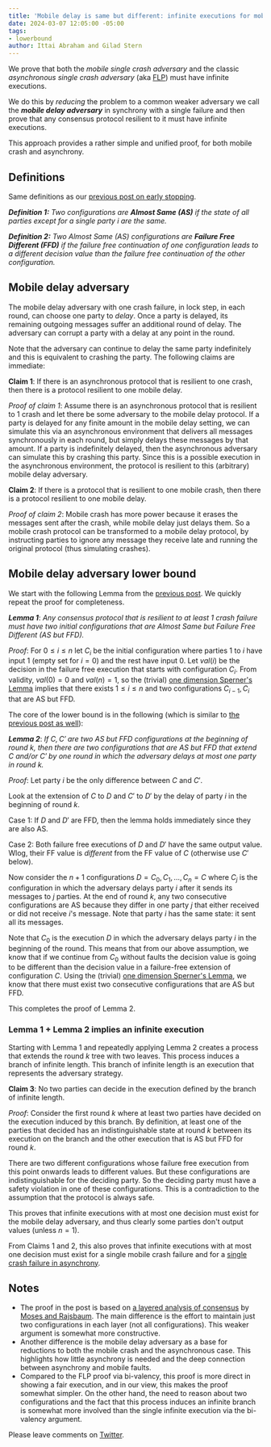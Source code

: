 ```yaml
---
title: 'Mobile delay is same but different: infinite executions for mobile crash and FLP'
date: 2024-03-07 12:05:00 -05:00
tags:
- lowerbound
author: Ittai Abraham and Gilad Stern
---
```


We prove that both the *mobile single crash adversary* and the classic *asynchronous single crash adversary* (aka [FLP](https://decentralizedthoughts.github.io/2019-12-15-asynchrony-uncommitted-lower-bound/)) must have infinite executions.

We do this by *reducing* the problem to a common weaker adversary we call the ***mobile delay adversary*** in synchrony with a single failure and then prove that any consensus protocol resilient to it must have infinite executions. 

This approach provides a rather simple and unified proof, for both mobile crash and asynchrony.


## Definitions 

Same definitions as our [previous post on early stopping](https://decentralizedthoughts.github.io/2024-01-28-early-stopping-lower-bounds/).

***Definition 1:*** *Two configurations are **Almost Same (AS)** if the state of all parties except for a single party $i$ are the same.*

***Definition 2:*** *Two Almost Same (AS) configurations are **Failure Free Different (FFD)** if the failure free continuation of one configuration leads to a different decision value than the failure free continuation of the other configuration.*

## Mobile delay adversary

The mobile delay adversary with one crash failure, in lock step, in each round, can choose one party to *delay*. Once a party is delayed, its remaining outgoing messages suffer an additional round of delay. The adversary can corrupt a party with a delay at any point in the round.

Note that the adversary can continue to delay the same party indefinitely and this is equivalent to crashing the party. The following claims are immediate:

**Claim 1**: If there is an asynchronous protocol that is resilient to one crash, then there is a protocol resilient to one mobile delay.

*Proof of claim 1*: Assume there is an asynchronous protocol that is resilient to $1$ crash and let there be some adversary to the mobile delay protocol. If a party is delayed for any finite amount in the mobile delay setting, we can simulate this via an asynchronous environment that delivers all messages synchronously in each round, but simply delays these messages by that amount. If a party is indefinitely delayed, then the asynchronous adversary can simulate this by crashing this party. Since this is a possible execution in the asynchronous environment, the protocol is resilient to this (arbitrary) mobile delay adversary.

**Claim 2**: If there is a protocol that is resilient to one mobile crash, then there is a protocol resilient to one mobile delay.

*Proof of claim 2*: Mobile crash has more power because it erases the messages sent after the crash, while mobile delay just delays them. So a mobile crash protocol can be transformed to a mobile delay protocol, by instructing parties to ignore any message they receive late and running the original protocol (thus simulating crashes).

## Mobile delay adversary lower bound

We start with the following Lemma from the [previous post](https://decentralizedthoughts.github.io/2024-01-28-early-stopping-lower-bounds/). We quickly repeat the proof for completeness.

***Lemma 1***: *Any consensus protocol that is resilient to at least 1 crash failure must have two initial configurations that are Almost Same but Failure Free Different (AS but FFD).*

*Proof*: For $0 \leq i \le n$ let $C_i$ be the initial configuration where parties 1 to $i$ have input 1 (empty set for $i=0$) and the rest have input 0. Let $val(i)$ be the decision in the failure free execution that starts with configuration $C_i$. From validity, $val(0)=0$ and $val(n)=1$, so the (trivial) [one dimension Sperner's Lemma](https://en.wikipedia.org/wiki/Sperner%27s_lemma#One-dimensional_case) implies that there exists $1 \le i \le n$ and two configurations $C_{i-1},C_{i}$ that are AS but FFD.



The core of the lower bound is in the following (which is similar to [the previous post as well](https://decentralizedthoughts.github.io/2024-01-28-early-stopping-lower-bounds/)):

***Lemma 2***: *If $C,C'$ are two AS but FFD configurations at the beginning of round $k$, then there are two configurations that are AS but FFD that extend $C$ and/or $C'$ by one round in which the adversary delays at most one party in round $k$.*


*Proof*: Let party $i$ be the only difference between $C$ and $C'$.

Look at the extension of $C$ to $D$ and $C'$ to $D'$ by the delay of party $i$ in the beginning of round $k$.

Case 1: If $D$ and $D'$ are FFD, then the lemma holds immediately since they are also AS.

Case 2: Both failure free executions of $D$ and $D'$ have the same output value. Wlog, their FF value is *different* from the FF value of $C$ (otherwise use $C'$ below).

Now consider the $n+1$ configurations $D=C_0,C_1,\dots,C_n=C$ where $C_j$ is the configuration in which the adversary delays party $i$ after it sends its messages to $j$ parties. At the end of round $k$, any two consecutive configurations are AS because they differ in one party $j$ that either received or did not receive $i$'s message. Note that party $i$ has the same state: it sent all its messages.

Note that $C_0$ is the execution $D$ in which the adversary delays party $i$ in the beginning of the round. This means that from our above assumption, we know that if we continue from $C_0$ without faults the decision value is going to be different than the decision value in a failure-free extension of configuration $C$. Using the (trivial) [one dimension Sperner's Lemma](https://en.wikipedia.org/wiki/Sperner%27s_lemma#One-dimensional_case), we know that there must exist two consecutive configurations that are AS but FFD.

This completes the proof of Lemma 2.

### Lemma 1 + Lemma 2 implies an infinite execution

Starting with Lemma 1 and repeatedly applying Lemma 2 creates a process that extends the round $k$ tree with two leaves. This process induces a branch of infinite length. This branch of infinite length is an execution that represents the adversary strategy.


**Claim 3**: No two parties can decide in the execution defined by the branch of infinite length.

*Proof*: Consider the first round $k$ where at least two parties have decided on the execution induced by this branch. By definition, at least one of the parties that decided has an indistinguishable state at round $k$ between its execution on the branch and the other execution that is AS but FFD for round $k$.

There are two different configurations whose failure free execution from this point onwards leads to different values. But these configurations are indistinguishable for the deciding party. So the deciding party must have a safety violation in one of these configurations. This is a contradiction to the assumption that the protocol is always safe.


This proves that infinite executions with at most one decision must exist for the mobile delay adversary, and thus clearly some parties don't output values (unless $n=1$).

From Claims 1 and 2, this also proves that infinite executions with at most one decision must exist for a single mobile crash failure and for a [single crash failure in asynchrony](FLP).

## Notes

* The proof in the post is based on  [a layered analysis of consensus](http://courses.csail.mit.edu/6.897/fall04/papers/Moses/layering.pdf) by [Moses and Rajsbaum](https://epubs.siam.org/doi/10.1137/S0097539799364006). The main difference is the effort to maintain just two configurations in each layer (not all configurations). This weaker argument is somewhat more constructive. 
* Another difference is the mobile delay adversary as a base for reductions to both the mobile crash and the asynchronous case. This highlights how little asynchrony is needed and the deep connection between asynchrony and mobile faults. 
* Compared to the FLP proof via bi-valency, this proof is more direct in showing a fair execution, and in our view, this makes the proof somewhat simpler. On the other hand, the need to reason about two configurations and the fact that this process induces an infinite branch is somewhat more involved than the single infinite execution via the bi-valency argument.

Please leave comments on [Twitter](...).